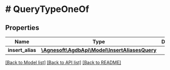 # # QueryTypeOneOf

## Properties

Name | Type | Description | Notes
------------ | ------------- | ------------- | -------------
**insert_alias** | [**\Agnesoft\\AgdbApi\Model\InsertAliasesQuery**](InsertAliasesQuery.md) |  |

[[Back to Model list]](../../README.md#models) [[Back to API list]](../../README.md#endpoints) [[Back to README]](../../README.md)
